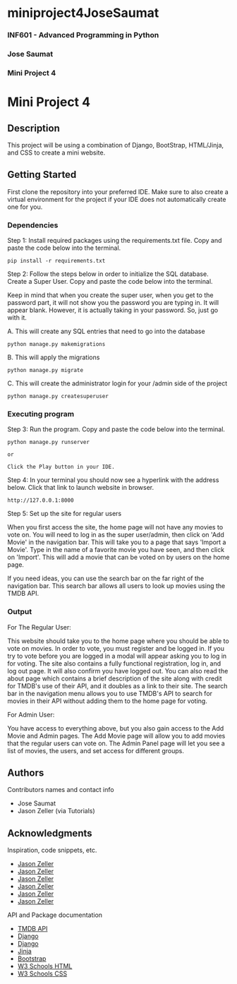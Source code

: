 # miniproject4JoseSaumat

### INF601 - Advanced Programming in Python
### Jose Saumat
### Mini Project 4


# Mini Project 4

## Description

This project will be using a combination of Django, BootStrap, HTML/Jinja, and CSS to create a mini website.

## Getting Started

First clone the repository into your preferred IDE. Make sure to also create a virtual environment for the project if 
your IDE does not automatically create one for you.

### Dependencies

Step 1: Install required packages using the requirements.txt file. Copy and paste the code below into the terminal.

```
pip install -r requirements.txt
```
Step 2: Follow the steps below in order to initialize the SQL database. Create a Super User. Copy and paste the code below into the terminal.

Keep in mind that when you create the super user, when you get to the password part, it will not show you
the password you are typing in. It will appear blank. However, it is actually taking in your password.
So, just go with it.

A. This will create any SQL entries that need to go into the database
```
python manage.py makemigrations

```
B. This will apply the migrations
```
python manage.py migrate
```

C. This will create the administrator login for your /admin side of the project
```
python manage.py createsuperuser
```

### Executing program

Step 3: Run the program. Copy and paste the code below into the terminal.

```
python manage.py runserver

or

Click the Play button in your IDE.
```

Step 4: In your terminal you should now see a hyperlink with the address below. Click that link to launch website in browser.

```
http://127.0.0.1:8000
```
Step 5: Set up the site for regular users

When you first access the site, the home page will not have any movies to vote on. You will need to log in as the super user/admin, 
then click on 'Add Movie' in the navigation bar. This will take you to a page that says 'Import a Movie'. Type in the name of
a favorite movie you have seen, and then click on 'Import'. This will add a movie that can be voted on by users on the home page.

If you need ideas, you can use the search bar on the far right of the navigation bar. This search bar allows all users to look up
movies using the TMDB API. 

### Output

For The Regular User:

This website should take you to the home page where you should be able to vote on movies. In order to vote, you must register and be 
logged in. If you try to vote before you are logged in a modal will appear asking you to log in for voting. The site also contains a 
fully functional registration, log in, and log out page. It will also confirm you have logged out. You can also read the about page 
which contains a brief description of the site along with credit for TMDB's use of their API, and it doubles as a link to their site. 
The search bar in the navigation menu allows you to use TMDB's API to search for movies in their API without adding them to the home 
page for voting.

For Admin User:

You have access to everything above, but you also gain access to the Add Movie and Admin pages. The Add Movie page will allow you
to add movies that the regular users can vote on. The Admin Panel page will let you see a list of movies, the users, and set access 
for different groups.

## Authors

Contributors names and contact info

- Jose Saumat
- Jason Zeller (via Tutorials)

## Acknowledgments

Inspiration, code snippets, etc.
* [Jason Zeller](https://www.youtube.com/watch?v=lo5atoJdNX8)
* [Jason Zeller](https://www.youtube.com/watch?v=piyfP2NLp9A)
* [Jason Zeller](https://www.youtube.com/watch?v=UB7XFf0Q_M4)
* [Jason Zeller](https://www.youtube.com/watch?v=lSqCJqnwCb8&list=PLE5nOs3YmC2RqZfmOSoOM4iqmed2pudrg&index=17)
* [Jason Zeller](https://www.youtube.com/watch?v=KPx2F812vGc&list=PLE5nOs3YmC2RqZfmOSoOM4iqmed2pudrg&index=20)
* [Jason Zeller](https://www.youtube.com/watch?v=VHkIzFJCU-0&list=PLE5nOs3YmC2RqZfmOSoOM4iqmed2pudrg&index=20)

API and Package documentation
* [TMDB API](https://www.themoviedb.org/)
* [Django](https://docs.djangoproject.com/en/5.2/intro/tutorial01/)
* [Django](https://www.w3schools.com/django/)
* [Jinja](https://jinja.palletsprojects.com/en/stable/)
* [Bootstrap](https://getbootstrap.com/docs/5.3/getting-started/introduction/)
* [W3 Schools HTML](https://www.w3schools.com/html/default.asp)
* [W3 Schools CSS](https://www.w3schools.com/css/default.asp)